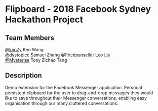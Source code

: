 # Flipboard - 2018 Facebook Sydney Hackathon Project

## Team Members
[@ken7y](https://github.com/ken7y) Ken Wang<br>
[@dystopicc](https://github.com/dystopicc) Samuel Zhang
[@Friedpanseller](https://github.com/Friedpanseller) Leo Liu<br>
[@Mysterise](https://github.com/Mysterise) Tony Zichao Tang<br>

## Description

Demo extension for the Facebook Messenger application. Personal persistent clipboard for the user to drag-and-drop messages they would like to save throughout their Messenger conversations, enabling easy organisation through our many cluttered conversations. 

